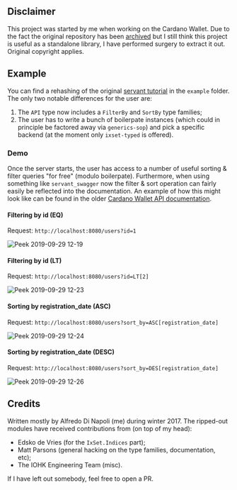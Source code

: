 
## Disclaimer

This project was started by me when working on the Cardano Wallet. Due to
the fact the original repository has been [archived](https://github.com/input-output-hk/cardano-wallet-legacy) but I still think this
project is useful as a standalone library, I have performed surgery to extract
it out. Original copyright applies.

## Example

You can find a rehashing of the original [servant tutorial](http://docs.servant.dev/en/stable/tutorial/Server.html) in the `example`
folder. The only two notable differences for the user are:

1. The `API` type now includes a `FilterBy` and `SortBy` type families;
2. The user has to write a bunch of boilerpate instances (which could in
   principle be factored away via `generics-sop`) and pick a specific backend
   (at the moment only `ixset-typed` is offered).

### Demo

Once the server starts, the user has access to a number of useful sorting
& filter queries "for free" (modulo boilerpate). Furthermore, when using
something like `servant_swagger` now the filter & sort operation can fairly
easily be reflected into the documentation. An example of how this might look
like can be found in the older [Cardano Wallet API documentation](
https://cardanodocs.com/technical/wallet/api/v1/?v=1.4.0#tag/Wallets%2Fpaths%2F~1api~1v1~1wallets%2Fget).

#### Filtering by id (EQ)

Request: `http://localhost:8080/users?id=1`

![Peek 2019-09-29 12-19](https://user-images.githubusercontent.com/442035/65830834-93e82a00-e2b3-11e9-8cf4-c51a497b6113.gif)

#### Filtering by id (LT)

Request: `http://localhost:8080/users?id=LT[2]`

![Peek 2019-09-29 12-23](https://user-images.githubusercontent.com/442035/65830884-01945600-e2b4-11e9-95e1-6bb278f79967.gif)

#### Sorting by registration_date (ASC)

Request: `http://localhost:8080/users?sort_by=ASC[registration_date]`

![Peek 2019-09-29 12-24](https://user-images.githubusercontent.com/442035/65830948-5c2db200-e2b4-11e9-8e3a-52f13c179eba.gif)

#### Sorting by registration_date (DESC)

Request: `http://localhost:8080/users?sort_by=DES[registration_date]`

![Peek 2019-09-29 12-26](https://user-images.githubusercontent.com/442035/65830952-664fb080-e2b4-11e9-9769-d8c932879b1e.gif)

## Credits

Written mostly by Alfredo Di Napoli (me) during winter 2017. The ripped-out
modules have received contributions from (on top of my head):

- Edsko de Vries (for the `IxSet.Indices` part);
- Matt Parsons (general hacking on the type families, documentation, etc);
- The IOHK Engineering Team (misc).

If I have left out somebody, feel free to open a PR.
